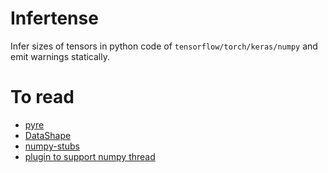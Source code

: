 # Infertense

Infer sizes of tensors in python code of `tensorflow/torch/keras/numpy` and
emit warnings statically.

# To read
- [pyre](https://github.com/facebook/pyre-check)
- [DataShape](https://github.com/blaze/datashape)
- [numpy-stubs](https://github.com/numpy/numpy-stubs)
- [plugin to support numpy thread](https://github.com/python/mypy/issues/3540)
